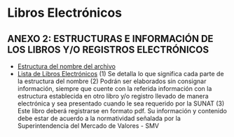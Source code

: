 # Libros Electrónicos

## ANEXO 2: ESTRUCTURAS E INFORMACIÓN DE LOS LIBROS Y/O REGISTROS ELECTRÓNICOS

* [Estructura del nombre del archivo](libros_nombre.csv)
* [Lista de Libros Electrónicos](libros_lista.csv)
  (1) Se detalla lo que significa cada parte de la estructura del nombre
  (2) Podrán ser elaborados sin consignar información, siempre que cuente con la referida información con la estructura establecida en otro libro y/o registro llevado de manera electrónica y sea presentado cuando le sea requerido por la SUNAT
  (3) Este libro deberá registrarse en formato pdf. Su información y contenido debe estar de acuerdo a la normatividad señalada por la Superintendencia del Mercado de Valores - SMV
